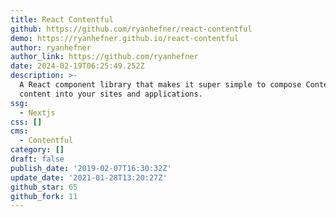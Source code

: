 ```yaml
---
title: React Contentful
github: https://github.com/ryanhefner/react-contentful
demo: https://ryanhefner.github.io/react-contentful
author: ryanhefner
author_link: https://github.com/ryanhefner
date: 2024-02-19T06:25:49.252Z
description: >-
  A React component library that makes it super simple to compose Contentful
  content into your sites and applications.
ssg:
  - Nextjs
css: []
cms:
  - Contentful
category: []
draft: false
publish_date: '2019-02-07T16:30:32Z'
update_date: '2021-01-28T13:20:27Z'
github_star: 65
github_fork: 11
---
```

